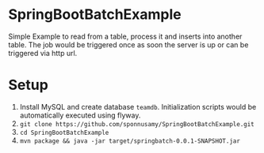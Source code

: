# SpringBootBatchExample

Simple Example to read from a table, process it and inserts into another table. The job would be triggered once as soon the server is up or can be triggered via http url.

# Setup

1. Install MySQL and create database `teamdb`. Initialization scripts would be automatically executed using flyway.
2. `git clone https://github.com/sponnusamy/SpringBootBatchExample.git`
3. `cd SpringBootBatchExample`
3. `mvn package && java -jar target/springbatch-0.0.1-SNAPSHOT.jar`

